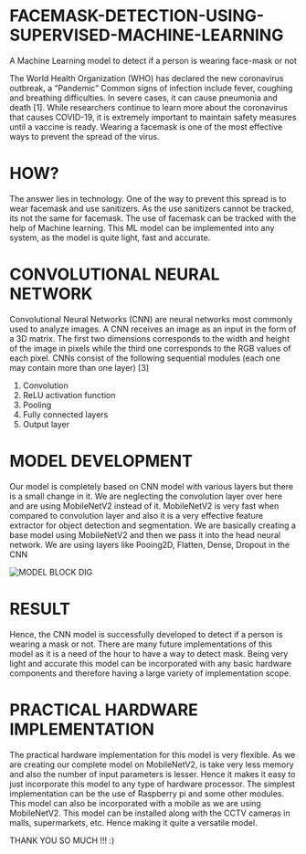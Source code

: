 # FACEMASK-DETECTION-USING-SUPERVISED-MACHINE-LEARNING
A Machine Learning model to detect if a person is wearing face-mask or not

The World Health Organization (WHO) has declared the new coronavirus outbreak, a “Pandemic”
Common signs of infection include fever, coughing and breathing difficulties. In severe cases, it can cause pneumonia and death [1].
While researchers continue to learn more about the coronavirus that causes COVID-19, it is extremely important to maintain safety measures until a vaccine is ready. Wearing a facemask is one of the most effective ways to prevent the spread of the virus. 


# HOW?
The answer lies in technology. 
One of the way to prevent this spread is to wear facemask and use sanitizers. 
As the use sanitizers cannot be tracked, its not the same for facemask. The use of facemask can be tracked with the help of Machine learning. 
This ML model can be implemented into any system, as the model is quite light, fast and accurate. 

# CONVOLUTIONAL NEURAL NETWORK
Convolutional Neural Networks (CNN) are neural networks most commonly used to analyze images. 
A CNN receives an image as an input in the form of a 3D matrix. 
The first two dimensions corresponds to the width and height of the image in pixels while the third one corresponds to the RGB values of each pixel.
CNNs consist of the following sequential modules (each one may contain more than one layer) [3]

1. Convolution
2. ReLU activation function
3. Pooling
4. Fully connected layers
5. Output layer


# MODEL DEVELOPMENT
Our model is completely based on CNN model with various layers but there is a small change in it. We are neglecting the convolution layer over here and are using MobileNetV2 instead of it. MobileNetV2 is very fast when compared to convolution layer and also it is a very effective feature extractor for object detection and segmentation. We are basically creating a base model using MobileNetV2 and then we pass it into the head neural network.
We are using layers like Pooing2D, Flatten, Dense, Dropout in the CNN

![MODEL BLOCK DIG](https://user-images.githubusercontent.com/80860185/111623121-fb7b9780-880f-11eb-853c-d206503e8e29.png)


# RESULT
Hence, the CNN model is successfully developed to detect if a person is wearing a mask or not. 
There are many future implementations of this model as it is a need of the hour to have a way to detect mask. 
Being very light and accurate this model can be incorporated with any basic hardware components and therefore having a large variety of implementation scope.

# PRACTICAL HARDWARE IMPLEMENTATION
The practical hardware implementation for this model is very flexible. 
As we are creating our complete model on MobileNetV2, is take very less memory and also the number of input parameters is lesser.
 Hence it makes it easy to just incorporate this model to any type of hardware processor.
The simplest implementation can be the use of Raspberry pi and some other modules.
This model can also be incorporated with a mobile as we are using MobileNetV2. 
This model can be installed along with the CCTV cameras in malls, supermarkets, etc. Hence making it quite a versatile model.


THANK YOU SO MUCH !!! :)
